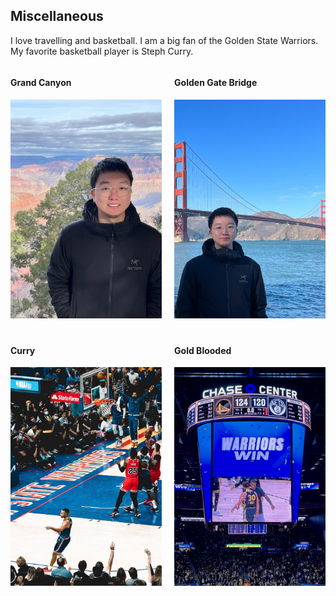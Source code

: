 ## Miscellaneous
<!-- <h4 style="margin:0 10px 0;">Miscellaneous</h4> -->
I love travelling and basketball. I am a big fan of the Golden State Warriors. My favorite basketball player is Steph Curry.
<style>
    .hobby-row {
        display: flex;
        flex-wrap: wrap;
        justify-content: space-between;
    }
    .hobby {
        width: 48%; /* 每个兴趣爱好占据大约一半的宽度 */
        margin-bottom: 20px;
    }
    .hobby img {
        width: 100%; /* 图片宽度填满容器 */
        height: 350px; /* 固定图片高度 */
        object-fit: cover; /* 保持图片比例 */
    }
</style>

<div class="hobby-row">
    <div class="hobby">
        <h4>Grand Canyon</h4>
        <img src="./assets/img/daxiagu.jpeg" alt="1" />
        <!-- <p>Playing Basketball</p> -->
    </div>
    <div class="hobby">
        <h4>Golden Gate Bridge</h4>
        <img src="./assets/img/jinmendaqiao.jpeg" alt="2" />
        <!-- <p>Playing Basketball</p> -->
    </div>
    <div class="hobby">
        <h4>Curry</h4>
        <img src="./assets/img/curry.jpeg" alt="3" />
        <!-- <p>Playing Basketball</p> -->
    </div>
    <div class="hobby">
        <h4>Gold Blooded</h4>
        <img src="./assets/img/yongshi.jpeg" alt="4" />
        <!-- <p>Playing Basketball</p> -->
    </div>
</div>
